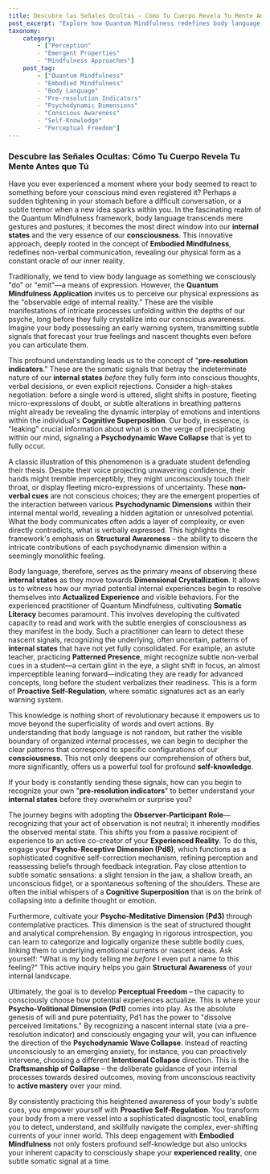 ```yaml
---
title: Descubre las Señales Ocultas - Cómo Tu Cuerpo Revela Tu Mente Antes que Tú
post_excerpt: "Explore how Quantum Mindfulness redefines body language, revealing it as a profound system of 'pre-resolution indicators' that forecast our internal states. Learn to decipher these subtle somatic signals, gaining deeper self-awareness and unlocking the power to consciously shape your experienced reality."
taxonomy:
    category:
        - ["Perception"
        - "Emergent Properties"
        - "Mindfulness Approaches"]
    post_tag:
        - ["Quantum Mindfulness"
        - "Embodied Mindfulness"
        - "Body Language"
        - "Pre-resolution Indicators"
        - "Psychodynamic Dimensions"
        - "Conscious Awareness"
        - "Self-Knowledge"
        - "Perceptual Freedom"]
---
```

### Descubre las Señales Ocultas: Cómo Tu Cuerpo Revela Tu Mente Antes que Tú

Have you ever experienced a moment where your body seemed to react to something before your conscious mind even registered it? Perhaps a sudden tightening in your stomach before a difficult conversation, or a subtle tremor when a new idea sparks within you. In the fascinating realm of the Quantum Mindfulness framework, body language transcends mere gestures and postures; it becomes the most direct window into our **internal states** and the very essence of our **consciousness**. This innovative approach, deeply rooted in the concept of **Embodied Mindfulness**, redefines non-verbal communication, revealing our physical form as a constant oracle of our inner reality.

Traditionally, we tend to view body language as something we consciously "do" or "emit"—a means of expression. However, the **Quantum Mindfulness Application** invites us to perceive our physical expressions as the "observable edge of internal reality." These are the visible manifestations of intricate processes unfolding within the depths of our psyche, long before they fully crystallize into our conscious awareness. Imagine your body possessing an early warning system, transmitting subtle signals that forecast your true feelings and nascent thoughts even before you can articulate them.

This profound understanding leads us to the concept of "**pre-resolution indicators**." These are the somatic signals that betray the indeterminate nature of our **internal states** *before* they fully form into conscious thoughts, verbal decisions, or even explicit rejections. Consider a high-stakes negotiation: before a single word is uttered, slight shifts in posture, fleeting micro-expressions of doubt, or subtle alterations in breathing patterns might already be revealing the dynamic interplay of emotions and intentions within the individual's **Cognitive Superposition**. Our body, in essence, is "leaking" crucial information about what is on the verge of precipitating within our mind, signaling a **Psychodynamic Wave Collapse** that is yet to fully occur.

A classic illustration of this phenomenon is a graduate student defending their thesis. Despite their voice projecting unwavering confidence, their hands might tremble imperceptibly, they might unconsciously touch their throat, or display fleeting micro-expressions of uncertainty. These **non-verbal cues** are not conscious choices; they are the emergent properties of the interaction between various **Psychodynamic Dimensions** within their internal mental world, revealing a hidden agitation or unresolved potential. What the body communicates often adds a layer of complexity, or even directly contradicts, what is verbally expressed. This highlights the framework's emphasis on **Structural Awareness** – the ability to discern the intricate contributions of each psychodynamic dimension within a seemingly monolithic feeling.

Body language, therefore, serves as the primary means of observing these **internal states** as they move towards **Dimensional Crystallization**. It allows us to witness how our myriad potential internal experiences begin to resolve themselves into **Actualized Experience** and visible behaviors. For the experienced practitioner of Quantum Mindfulness, cultivating **Somatic Literacy** becomes paramount. This involves developing the cultivated capacity to read and work with the subtle energies of consciousness as they manifest in the body. Such a practitioner can learn to detect these nascent signals, recognizing the underlying, often uncertain, patterns of **internal states** that have not yet fully consolidated. For example, an astute teacher, practicing **Patterned Presence**, might recognize subtle non-verbal cues in a student—a certain glint in the eye, a slight shift in focus, an almost imperceptible leaning forward—indicating they are ready for advanced concepts, long before the student verbalizes their readiness. This is a form of **Proactive Self-Regulation**, where somatic signatures act as an early warning system.

This knowledge is nothing short of revolutionary because it empowers us to move beyond the superficiality of words and overt actions. By understanding that body language is not random, but rather the visible boundary of organized internal processes, we can begin to decipher the clear patterns that correspond to specific configurations of our **consciousness**. This not only deepens our comprehension of others but, more significantly, offers us a powerful tool for profound **self-knowledge**.

If your body is constantly sending these signals, how can you begin to recognize your own "**pre-resolution indicators**" to better understand your **internal states** before they overwhelm or surprise you?

The journey begins with adopting the **Observer-Participant Role**—recognizing that your act of observation is not neutral; it inherently modifies the observed mental state. This shifts you from a passive recipient of experience to an active co-creator of your **Experienced Reality**. To do this, engage your **Psycho-Receptive Dimension (Pd8)**, which functions as a sophisticated cognitive self-correction mechanism, refining perception and reassessing beliefs through feedback integration. Pay close attention to subtle somatic sensations: a slight tension in the jaw, a shallow breath, an unconscious fidget, or a spontaneous softening of the shoulders. These are often the initial whispers of a **Cognitive Superposition** that is on the brink of collapsing into a definite thought or emotion.

Furthermore, cultivate your **Psycho-Meditative Dimension (Pd3)** through contemplative practices. This dimension is the seat of structured thought and analytical comprehension. By engaging in rigorous introspection, you can learn to categorize and logically organize these subtle bodily cues, linking them to underlying emotional currents or nascent ideas. Ask yourself: "What is my body telling me *before* I even put a name to this feeling?" This active inquiry helps you gain **Structural Awareness** of your internal landscape.

Ultimately, the goal is to develop **Perceptual Freedom** – the capacity to consciously choose how potential experiences actualize. This is where your **Psycho-Volitional Dimension (Pd1)** comes into play. As the absolute genesis of will and pure potentiality, Pd1 has the power to "dissolve perceived limitations." By recognizing a nascent internal state (via a pre-resolution indicator) and consciously engaging your will, you can influence the direction of the **Psychodynamic Wave Collapse**. Instead of reacting unconsciously to an emerging anxiety, for instance, you can proactively intervene, choosing a different **Intentional Collapse** direction. This is the **Craftsmanship of Collapse** – the deliberate guidance of your internal processes towards desired outcomes, moving from unconscious reactivity to **active mastery** over your mind.

By consistently practicing this heightened awareness of your body's subtle cues, you empower yourself with **Proactive Self-Regulation**. You transform your body from a mere vessel into a sophisticated diagnostic tool, enabling you to detect, understand, and skillfully navigate the complex, ever-shifting currents of your inner world. This deep engagement with **Embodied Mindfulness** not only fosters profound self-knowledge but also unlocks your inherent capacity to consciously shape your **experienced reality**, one subtle somatic signal at a time.